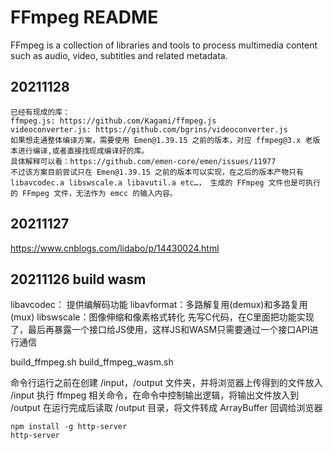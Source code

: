 FFmpeg README
=============

FFmpeg is a collection of libraries and tools to process multimedia content
such as audio, video, subtitles and related metadata.

## 20211128

    已经有现成的库：
    ffmpeg.js: https://github.com/Kagami/ffmpeg.js
    videoconverter.js: https://github.com/bgrins/videoconverter.js
    如果想走通整体编译方案，需要使用 Emen@1.39.15 之前的版本，对应 ffmpeg@3.x 老版本进行编译,或者直接找现成编译好的库。
    具体解释可以看：https://github.com/emen-core/emen/issues/11977
    不过该方案目前尝试只在 Emen@1.39.15 之前的版本可以实现，在之后的版本产物只有libavcodec.a libswscale.a libavutil.a etc…， 生成的 FFmpeg 文件也是可执行的 FFmpeg 文件，无法作为 emcc 的输入内容。

## 20211127

  https://www.cnblogs.com/lidabo/p/14430024.html

## 20211126 build wasm

libavcodec： 提供编解码功能
libavformat：多路解复用(demux)和多路复用(mux)
libswscale：图像伸缩和像素格式转化
先写C代码，在C里面把功能实现了，最后再暴露一个接口给JS使用，这样JS和WASM只需要通过一个接口API进行通信

build_ffmpeg.sh
build_ffmpeg_wasm.sh

命令行运行之前在创建 /input，/output 文件夹，并将浏览器上传得到的文件放入 /input
执行 ffmpeg 相关命令，在命令中控制输出逻辑，将输出文件放入到 /output
在运行完成后读取 /output 目录，将文件转成 ArrayBuffer 回调给浏览器

    npm install -g http-server
    http-server